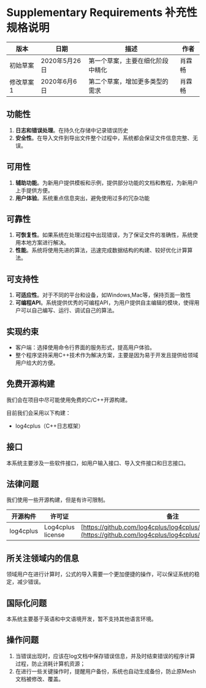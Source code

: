 # Supplementary Requirements 补充性规格说明

| 版本 | 日期 | 描述 | 作者 |
| ----- | ----- | ---- | ---- |
| 初始草案 | 2020年5月26日 | 第一个草案，主要在细化阶段中精化 | 肖霖畅 |
| 修改草案1 | 2020年6月6日 | 第二个草案，增加更多类型的需求 | 肖霖畅 |

## 功能性

1. **日志和错误处理**。在持久化存储中记录错误历史
2. **安全性**。在导入文件到导出文件整个过程中，系统都会保证文件信息完整、无误。

## 可用性

1. **辅助功能**。为新用户提供模板和示例，提供部分功能的文档和教程，为新用户上手提供方便。
2. **用户体验**。系统重点信息突出，避免使用过多的冗杂功能

## 可靠性

1. **可恢复性**。如果系统在处理过程中出现错误，为了保证文件的准确性，系统使用本地方案进行解决。
2. **性能**。系统将使用先进的算法，迅速完成数据结构的构建、较好优化计算算法。

## 可支持性

1. **可适应性**。对于不同的平台和设备，如Windows,Mac等，保持页面一致性
2. **可编程API**。系统提供优秀的可编程API，为用户提供自主编辑的模块，使得用户可以自己编写、运行、调试自己的算法。

## 实现约束

* 客户端：选择使用命令行界面的服务形式，提高用户体验。
* 整个程序坚持采用C++技术作为解决方案，主要是因为易于开发且提供给领域用户给大的方便。

## 免费开源构建

我们会在项目中尽可能使用免费的C/C++开源构建。

目前我们会采用以下构建：

* log4cplus（C++日志框架）

## 接口

本系统主要涉及一些软件接口，如用户输入接口、导入文件接口和日志接口。

## 法律问题

我们使用一些开源构建，但是有许可限制。

| 开源构件 | 许可证 | 备注 |
| ----- | ----- | ---- |
| log4cplus | Log4cplus license | [https://github.com/log4cplus/log4cplus/blob/master/LICENSE](https://github.com/log4cplus/log4cplus/blob/master/LICENSE) |

## 所关注领域内的信息

领域用户在进行计算时，公式的导入需要一个更加便捷的操作，可以保证系统的稳定，减少错误。

## 国际化问题

本系统主要基于英语和中文语境开发，暂不支持其他语言环境。

## 操作问题

1. 当错误出现时，应该在log文档中保存错误信息，并及时结束错误的程序计算过程，防止消耗计算机资源；
2. 在进行一些关键操作时，提醒用户备份，系统也自动生成备份，防止原Mesh文档被修改、覆盖。
